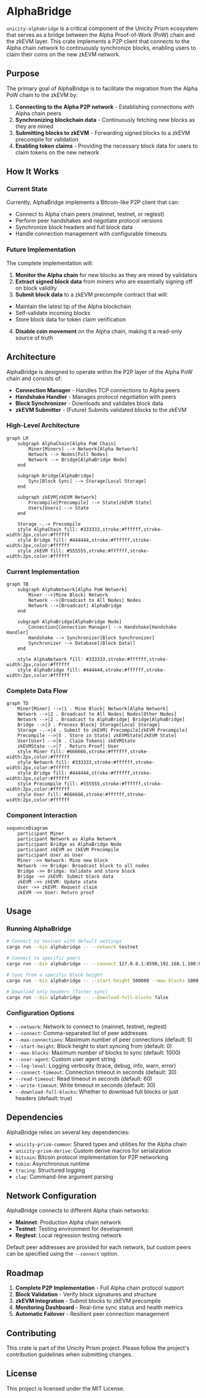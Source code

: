 # AlphaBridge

`unicity-alphabridge` is a critical component of the Unicity Prism ecosystem that serves as a bridge
between the Alpha Proof-of-Work (PoW) chain and the zkEVM layer. This crate implements a P2P client
that connects to the Alpha chain network to continuously synchronize blocks, enabling users to claim
their coins on the new zkEVM network.

## Purpose

The primary goal of AlphaBridge is to facilitate the migration from the Alpha PoW chain to the zkEVM
by:

1. **Connecting to the Alpha P2P network** - Establishing connections with Alpha chain peers
2. **Synchronizing blockchain data** - Continuously fetching new blocks as they are mined
3. **Submitting blocks to zkEVM** - Forwarding signed blocks to a zkEVM precompile for validation
4. **Enabling token claims** - Providing the necessary block data for users to claim tokens on the
   new network

## How It Works

### Current State

Currently, AlphaBridge implements a Bitcoin-like P2P client that can:

- Connect to Alpha chain peers (mainnet, testnet, or regtest)
- Perform peer handshakes and negotiate protocol versions
- Synchronize block headers and full block data
- Handle connection management with configurable timeouts

### Future Implementation

The complete implementation will:

1. **Monitor the Alpha chain** for new blocks as they are mined by validators
2. **Extract signed block data** from miners who are essentially signing off on block validity
3. **Submit block data** to a zkEVM precompile contract that will:
  - Maintain the latest tip of the Alpha blockchain
  - Self-validate incoming blocks
  - Store block data for token claim verification
4. **Disable coin movement** on the Alpha chain, making it a read-only source of truth

## Architecture

AlphaBridge is designed to operate within the P2P layer of the Alpha PoW chain and consists of:

- **Connection Manager** - Handles TCP connections to Alpha peers
- **Handshake Handler** - Manages protocol negotiation with peers
- **Block Synchronizer** - Downloads and validates block data
- **zkEVM Submitter** - (Future) Submits validated blocks to the zkEVM

### High-Level Architecture

```mermaid
graph LR
    subgraph AlphaChain[Alpha PoW Chain]
        Miner[Miners] --> Network[Alpha Network]
        Network --> Nodes[Full Nodes]
        Network --> Bridge[AlphaBridge Node]
    end

    subgraph Bridge[AlphaBridge]
        Sync[Block Sync] --> Storage[Local Storage]
    end

    subgraph zkEVM[zkEVM Network]
        Precompile[Precompile] --> State[zkEVM State]
        Users[Users] --> State
    end

    Storage -.-> Precompile
    style AlphaChain fill: #333333,stroke:#ffffff,stroke-width:2px,color:#ffffff
    style Bridge fill: #444444,stroke:#ffffff,stroke-width:2px,color:#ffffff
    style zkEVM fill: #555555,stroke:#ffffff,stroke-width:2px,color:#ffffff
```

### Current Implementation

```mermaid
graph TB
    subgraph AlphaNetwork[Alpha PoW Network]
        Miner -->|Mine Block| Network
        Network -->|Broadcast to All Nodes| Nodes
        Network -->|Broadcast| AlphaBridge
    end

    subgraph AlphaBridge[AlphaBridge Node]
        Connection[Connection Manager] --> Handshake[Handshake Handler]
        Handshake --> Synchronizer[Block Synchronizer]
        Synchronizer --> Database[(Block Data)]
    end

    style AlphaNetwork fill: #333333,stroke:#ffffff,stroke-width:2px,color:#ffffff
    style AlphaBridge fill: #444444,stroke:#ffffff,stroke-width:2px,color:#ffffff
```

### Complete Data Flow

```mermaid
graph TD
    Miner[Miner] -->|1 . Mine Block| Network[Alpha Network]
    Network -->|2 . Broadcast to All Nodes| Nodes[Other Nodes]
    Network -->|2 . Broadcast to AlphaBridge| Bridge[AlphaBridge]
    Bridge -->|3 . Process Block| Storage[Local Storage]
    Storage -.->|4 . Submit to zkEVM| Precompile[zkEVM Precompile]
    Precompile -->|5 . Store in State| zkEVMState[zkEVM State]
    User[User] -->|6 . Claim Tokens| zkEVMState
    zkEVMState -->|7 . Return Proof| User
    style Miner fill: #666666,stroke:#ffffff,stroke-width:2px,color:#ffffff
    style Network fill: #333333,stroke:#ffffff,stroke-width:2px,color:#ffffff
    style Bridge fill: #444444,stroke:#ffffff,stroke-width:2px,color:#ffffff
    style Precompile fill: #555555,stroke:#ffffff,stroke-width:2px,color:#ffffff
    style User fill: #666666,stroke:#ffffff,stroke-width:2px,color:#ffffff
```

### Component Interaction

```mermaid
sequenceDiagram
    participant Miner
    participant Network as Alpha Network
    participant Bridge as AlphaBridge Node
    participant zkEVM as zkEVM Precompile
    participant User as User
    Miner ->> Network: Mine new block
    Network ->> Bridge: Broadcast block to all nodes
    Bridge ->> Bridge: Validate and store block
    Bridge ->> zkEVM: Submit block data
    zkEVM ->> zkEVM: Update state
    User ->> zkEVM: Request claim
    zkEVM ->> User: Return proof
```

## Usage

### Running AlphaBridge

```bash
# Connect to testnet with default settings
cargo run --bin alphabridge -- --network testnet

# Connect to specific peers
cargo run --bin alphabridge -- --connect 127.0.0.1:8590,192.168.1.100:8590

# Sync from a specific block height
cargo run --bin alphabridge -- --start-height 500000 --max-blocks 1000

# Download only headers (faster sync)
cargo run --bin alphabridge -- --download-full-blocks false
```

### Configuration Options

- `--network`: Network to connect to (mainnet, testnet, regtest)
- `--connect`: Comma-separated list of peer addresses
- `--max-connections`: Maximum number of peer connections (default: 5)
- `--start-height`: Block height to start syncing from (default: 0)
- `--max-blocks`: Maximum number of blocks to sync (default: 1000)
- `--user-agent`: Custom user agent string
- `--log-level`: Logging verbosity (trace, debug, info, warn, error)
- `--connect-timeout`: Connection timeout in seconds (default: 30)
- `--read-timeout`: Read timeout in seconds (default: 60)
- `--write-timeout`: Write timeout in seconds (default: 30)
- `--download-full-blocks`: Whether to download full blocks or just headers (default: true)

## Dependencies

AlphaBridge relies on several key dependencies:

- `unicity-prism-common`: Shared types and utilities for the Alpha chain
- `unicity-prism-derive`: Custom derive macros for serialization
- `bitcoin`: Bitcoin protocol implementation for P2P networking
- `tokio`: Asynchronous runtime
- `tracing`: Structured logging
- `clap`: Command-line argument parsing

## Network Configuration

AlphaBridge connects to different Alpha chain networks:

- **Mainnet**: Production Alpha chain network
- **Testnet**: Testing environment for development
- **Regtest**: Local regression testing network

Default peer addresses are provided for each network, but custom peers can be specified using the
`--connect` option.

## Roadmap

1. **Complete P2P Implementation** - Full Alpha chain protocol support
2. **Block Validation** - Verify block signatures and structure
3. **zkEVM Integration** - Submit blocks to zkEVM precompile
4. **Monitoring Dashboard** - Real-time sync status and health metrics
5. **Automatic Failover** - Resilient peer connection management

## Contributing

This crate is part of the Unicity Prism project. Please follow the project's contribution guidelines
when submitting changes.

## License

This project is licensed under the MIT License.
